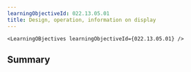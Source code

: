 ```yaml
---
learningObjectiveId: 022.13.05.01
title: Design, operation, information on display
---
```


```tsx eval
<LearningOBjectives learningObjectiveId={022.13.05.01} />
```

## Summary
